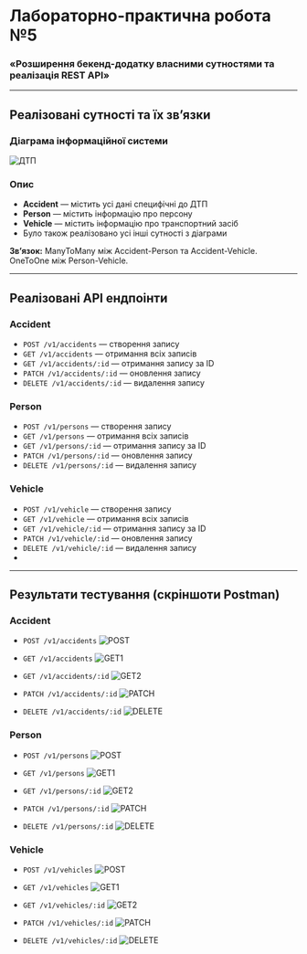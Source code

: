 # Лабораторно-практична робота №5

### «Розширення бекенд-додатку власними сутностями та реалізація REST API»

---

## Реалізовані сутності та їх зв’язки

### Діаграма інформаційної системи

![ДТП](images/ДТП.png)

### Опис

- **Accident** — містить усі дані специфічні до ДТП
- **Person** — містить інформацію про персону
- **Vehicle** — містить інформацію про транспортний засіб
- Було також реалізовано усі інші сутності з діаграми

**Зв’язок:** ManyToMany між Accident-Person та Accident-Vehicle. OneToOne між Person-Vehicle.

---

## Реалізовані API ендпоінти

### Accident

- `POST /v1/accidents` — створення запису
- `GET /v1/accidents` — отримання всіх записів
- `GET /v1/accidents/:id` — отримання запису за ID
- `PATCH /v1/accidents/:id` — оновлення запису
- `DELETE /v1/accidents/:id` — видалення запису

### Person

- `POST /v1/persons` — створення запису
- `GET /v1/persons` — отримання всіх записів
- `GET /v1/persons/:id` — отримання запису за ID
- `PATCH /v1/persons/:id` — оновлення запису
- `DELETE /v1/persons/:id` — видалення запису

### Vehicle

- `POST /v1/vehicle` — створення запису
- `GET /v1/vehicle` — отримання всіх записів
- `GET /v1/vehicle/:id` — отримання запису за ID
- `PATCH /v1/vehicle/:id` — оновлення запису
- `DELETE /v1/vehicle/:id` — видалення запису
-

---

## Результати тестування (скріншоти Postman)

### Accident

- `POST /v1/accidents`
  ![POST](images/accidentCreate.png)

- `GET /v1/accidents`
  ![GET1](images/accidentGetAll.png)

- `GET /v1/accidents/:id`
  ![GET2](images/accidentGet.png)

- `PATCH /v1/accidents/:id`
  ![PATCH](images/accidentPatch.png)

- `DELETE /v1/accidents/:id`
  ![DELETE](images/accidentDelete.png)

### Person

- `POST /v1/persons`
  ![POST](images/personCreate.png)

- `GET /v1/persons`
  ![GET1](images/personGetAll.png)

- `GET /v1/persons/:id`
  ![GET2](images/personGet.png)

- `PATCH /v1/persons/:id`
  ![PATCH](images/personPatch.png)

- `DELETE /v1/persons/:id`
  ![DELETE](images/personDelete.png)

### Vehicle

- `POST /v1/vehicles`
  ![POST](images/vehicleCreate.png)

- `GET /v1/vehicles`
  ![GET1](images/vehicleGetAll.png)

- `GET /v1/vehicles/:id`
  ![GET2](images/vehicleGet.png)

- `PATCH /v1/vehicles/:id`
  ![PATCH](images/vehiclePatch.png)

- `DELETE /v1/vehicles/:id`
  ![DELETE](images/vehicleDelete.png)
